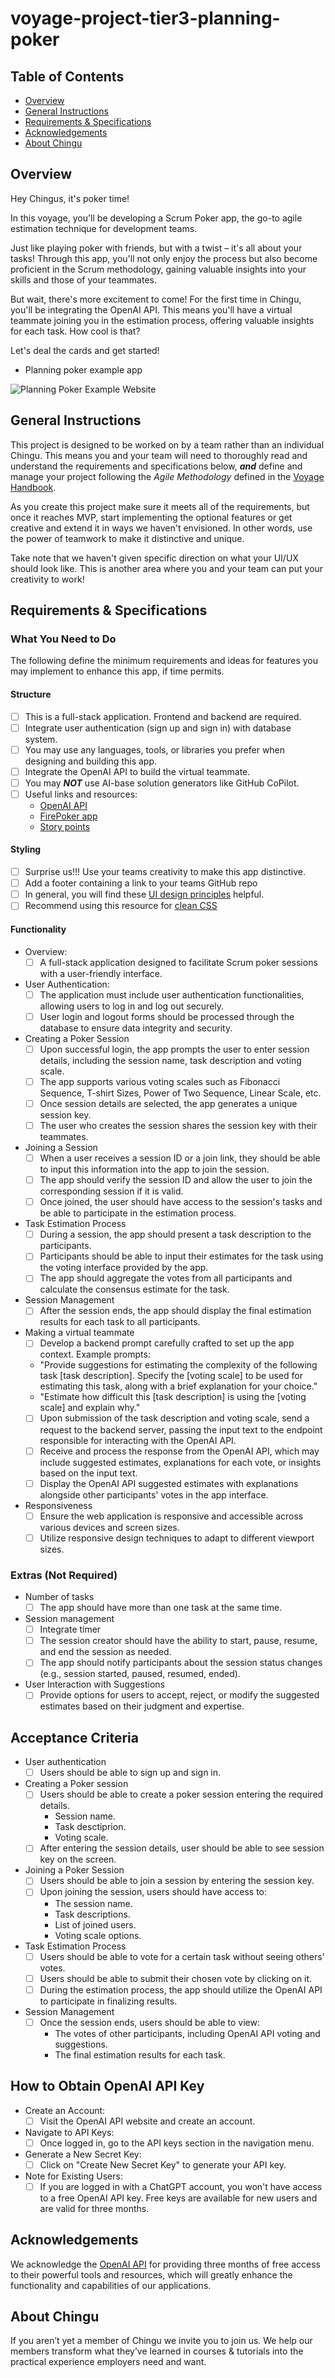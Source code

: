# voyage-project-tier3-planning-poker

## Table of Contents

* [Overview](#overview)
* [General Instructions](#general-instructions)
* [Requirements & Specifications](#requirements-specifications)
* [Acknowledgements](#acknowledgements)
* [About Chingu](#about-chingu)

## Overview

Hey Chingus, it's poker time!

In this voyage, you'll be developing a Scrum Poker app, the go-to agile estimation technique for development teams. 

Just like playing poker with friends, but with a twist – it's all about your tasks! Through this app, you'll not only enjoy the process but also become proficient in the Scrum methodology, gaining valuable insights into your skills and those of your teammates.

But wait, there's more excitement to come! For the first time in Chingu, you'll be integrating the OpenAI API. This means you'll have a virtual teammate joining you in the estimation process, offering valuable insights for each task. How cool is that?

Let's deal the cards and get started!

- Planning poker example app

![Planning Poker Example Website](./assets/firepoker.png)

## General Instructions

This project is designed to be worked on by a team rather than an individual
Chingu. This means you and your team will need to thoroughly read and
understand the requirements and specifications below, **_and_** define and
manage your project following the _Agile Methodology_ defined in the
[Voyage Handbook](https://github.com/chingu-voyages/Handbook/blob/main/docs/guides/voyage/voyage.md#voyage-guide).

As you create this project make sure it meets all of the requirements, but once
it reaches MVP, start implementing the optional features or get creative and
extend it in ways we haven't envisioned. In other words, use the power of
teamwork to make it distinctive and unique.

Take note that we haven't given specific direction on what your UI/UX should
look like. This is another area where you and your team can put your creativity 
to work! 

## Requirements & Specifications

### What You Need to Do

The following define the minimum requirements and ideas for features you may
implement to enhance this app, if time permits.

#### Structure

- [ ] This is a full-stack application. Frontend and backend are required. 
- [ ] Integrate user authentication (sign up and sign in) with database system.
- [ ] You may use any languages, tools, or libraries you prefer when designing and building this app. 
- [ ] Integrate the OpenAI API to build the virtual teammate.
- [ ] You may **_NOT_** use AI-base solution generators like GitHub CoPilot.
- [ ] Useful links and resources:
    - [OpenAI API](https://openai.com/blog/openai-api)
    - [FirePoker app](https://firepoker.app/#/)
    - [Story points](https://asana.com/resources/story-points)

#### Styling

- [ ] Surprise us!!! Use your teams creativity to make this app distinctive.
- [ ] Add a footer containing a link to your teams GitHub repo
- [ ] In general, you will find these [UI design principles](https://www.justinmind.com/ui-design/principles) helpful.
- [ ] Recommend using this resource for [clean CSS](https://israelmitolu.hashnode.dev/writing-cleaner-css-using-bem-methodology)

#### Functionality

-   Overview:
    - [ ] A full-stack application designed to facilitate Scrum poker sessions with a user-friendly interface.

-   User Authentication:
    - [ ] The application must include user authentication functionalities, allowing users to log in and log out securely.
    - [ ] User login and logout forms should be processed through the database to ensure data integrity and security.

-   Creating a Poker Session
    - [ ] Upon successful login, the app prompts the user to enter session details, including the session name, task description and voting scale.
    - [ ] The app supports various voting scales such as Fibonacci Sequence, T-shirt Sizes, Power of Two Sequence, Linear Scale, etc.
    - [ ] Once session details are selected, the app generates a unique session key.
    - [ ] The user who creates the session shares the session key with their teammates.

-   Joining a Session
    - [ ] When a user receives a session ID or a join link, they should be able to input this information into the app to join the session.
    - [ ] The app should verify the session ID and allow the user to join the corresponding session if it is valid.
    - [ ] Once joined, the user should have access to the session's tasks and be able to participate in the estimation process.

-   Task Estimation Process
    - [ ] During a session, the app should present a task description to the participants.
    - [ ] Participants should be able to input their estimates for the task using the voting interface provided by the app.
    - [ ] The app should aggregate the votes from all participants and calculate the consensus estimate for the task.

-   Session Management
    - [ ] After the session ends, the app should display the final estimation results for each task to all participants.

-   Making a virtual teammate
    - [ ] Develop a backend prompt carefully crafted to set up the app context. Example prompts:
    - "Provide suggestions for estimating the complexity of the following task [task description]. Specify the [voting scale] to be used for estimating this task, along with a brief explanation for your choice."
    - "Estimate how difficult this [task description] is using the [voting scale] and explain why."
    - [ ] Upon submission of the task description and voting scale, send a request to the backend server, passing the input text to the endpoint responsible for interacting with the OpenAI API.
    - [ ] Receive and process the response from the OpenAI API, which may include suggested estimates, explanations for each vote, or insights based on the input text.
    - [ ] Display the OpenAI API suggested estimates with explanations alongside other participants' votes in the app interface. 

-   Responsiveness
    - [ ] Ensure the web application is responsive and accessible across various devices and screen sizes.
    - [ ] Utilize responsive design techniques to adapt to different viewport sizes.
    
### Extras (Not Required)

-   Number of tasks
    - [ ] The app should have more than one task at the same time.

-   Session management
    - [ ] Integrate timer
    - [ ] The session creator should have the ability to start, pause, resume, and end the session as needed.
    - [ ] The app should notify participants about the session status changes (e.g., session started, paused, resumed, ended).

-   User Interaction with Suggestions
    - [ ] Provide options for users to accept, reject, or modify the suggested estimates based on their judgment and expertise.

## Acceptance Criteria

-   User authentication
    - [ ] Users should be able to sign up and sign in.
     
-   Creating a Poker session
    - [ ] Users should be able to create a poker session entering the required details.
        - Session name. 
        - Task desctiprion. 
        - Voting scale.
    - [ ] After entering the session details, user should be able to see session key on the screen.

-   Joining a Poker Session
    - [ ] Users should be able to join a session by entering the session key.
    - [ ] Upon joining the session, users should have access to:
        - The session name.
        - Task descriptions.
        - List of joined users.
        - Voting scale options.

-   Task Estimation Process
    - [ ] Users should be able to vote for a certain task without seeing others' votes.
    - [ ] Users should be able to submit their chosen vote by clicking on it.
    - [ ] During the estimation process, the app should utilize the OpenAI API to participate in finalizing results.

-   Session Management
    - [ ] Once the session ends, users should be able to view:
        - The votes of other participants, including OpenAI API voting and suggestions.
        - The final estimation results for each task.

## How to Obtain OpenAI API Key

-   Create an Account:
    - [ ] Visit the OpenAI API website and create an account.

-   Navigate to API Keys:
    - [ ] Once logged in, go to the API keys section in the navigation menu.

-   Generate a New Secret Key:
    - [ ] Click on "Create New Secret Key" to generate your API key.

-   Note for Existing Users:
    - [ ] If you are logged in with a ChatGPT account, you won't have access to a free OpenAI API key. Free keys are available for new users and are valid for three months.

## Acknowledgements

We acknowledge the [OpenAI API](https://openai.com/) for providing three months of free access to their powerful tools and resources, which will greatly enhance the functionality and capabilities of our applications.

## About Chingu

If you aren’t yet a member of Chingu we invite you to join us. We help our 
members transform what they’ve learned in courses & tutorials into the 
practical experience employers need and want.